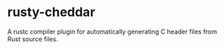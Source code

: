 # rusty-cheddar

A rustc compiler plugin for automatically generating C header files from Rust
source files.
